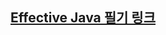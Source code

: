 ## [Effective Java 필기 링크]([https://lynmp.com](https://www.notion.so/Effective-Java-6107fe0b85dd4260bc926f6414356c7c?pvs=4)https://www.notion.so/Effective-Java-6107fe0b85dd4260bc926f6414356c7c?pvs=4)
